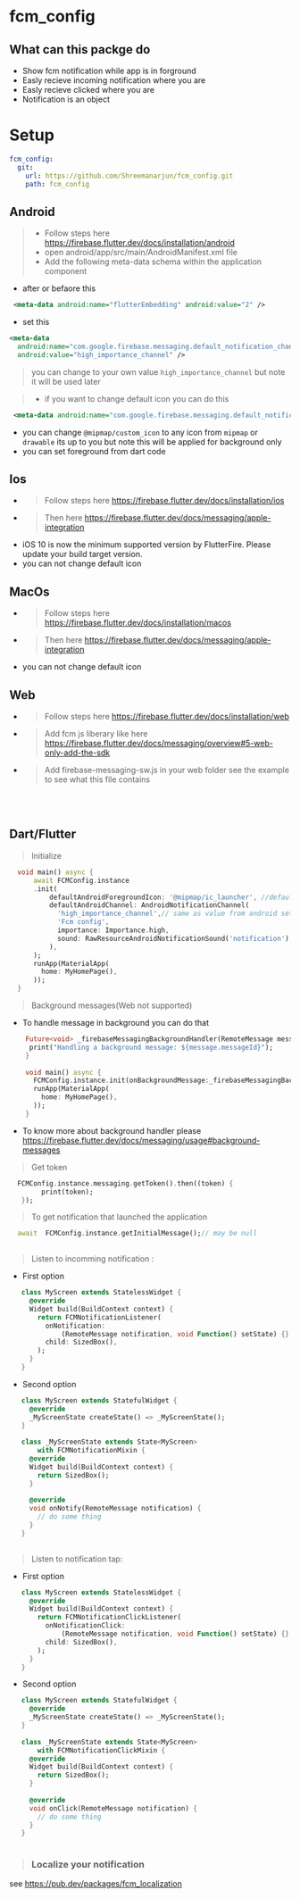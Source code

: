 # fcm_config

## What can this  packge do

* Show fcm notification while app is in forground
* Easly recieve incoming notification where you are
* Easly recieve clicked  where you are
* Notification is an object
# Setup

```yaml
fcm_config:
  git: 
    url: https://github.com/Shreemanarjun/fcm_config.git    
    path: fcm_config         
```

## Android

> - Follow steps here https://firebase.flutter.dev/docs/installation/android
> - open android/app/src/main/AndroidManifest.xml file
> - Add the following meta-data schema within the application component

* after or befaore this

```xml
 <meta-data android:name="flutterEmbedding" android:value="2" />
```

* set this

```xml
<meta-data
  android:name="com.google.firebase.messaging.default_notification_channel_id"
  android:value="high_importance_channel" /> 
```

> you can change to your own value `high_importance_channel` but note  it will be used later

> - if you want to change default icon you can do this

```xml
 <meta-data android:name="com.google.firebase.messaging.default_notification_icon" android:resource="@mipmap/custom_icon" />
```

* you can change `@mipmap/custom_icon` to any icon from `mipmap` or `drawable` its up to you but note this will be applied for background only
* you can set foreground from dart code

## Ios

* > Follow steps here https://firebase.flutter.dev/docs/installation/ios
* > Then  here https://firebase.flutter.dev/docs/messaging/apple-integration
* iOS 10 is now the minimum supported version by FlutterFire. Please update your build target version.
* you can not change default icon  

## MacOs

* > Follow steps here https://firebase.flutter.dev/docs/installation/macos
* > Then  here https://firebase.flutter.dev/docs/messaging/apple-integration
* you can not change default icon 

## Web

* > Follow steps here https://firebase.flutter.dev/docs/installation/web
* > Add fcm js liberary like here https://firebase.flutter.dev/docs/messaging/overview#5-web-only-add-the-sdk
* > Add firebase-messaging-sw.js in your web folder see the example to see what this file contains

<br/>
<br/>

## Dart/Flutter

> Initialize

```dart
  void main() async {
      await FCMConfig.instance
      .init(
          defaultAndroidForegroundIcon: '@mipmap/ic_launcher', //default is @mipmap/ic_launcher
          defaultAndroidChannel: AndroidNotificationChannel(
            'high_importance_channel',// same as value from android setup
            'Fcm config',
            importance: Importance.high,
            sound: RawResourceAndroidNotificationSound('notification'),
          ),
      );
      runApp(MaterialApp(
        home: MyHomePage(),
      ));
  }
```

> Background messages(Web not supported)

* To handle message in background you can do that

```dart
    Future<void> _firebaseMessagingBackgroundHandler(RemoteMessage message) async {
     print("Handling a background message: ${message.messageId}");
    }
      
    void main() async {
      FCMConfig.instance.init(onBackgroundMessage:_firebaseMessagingBackgroundHandler);
      runApp(MaterialApp(
        home: MyHomePage(),
      ));
    }
```

* To know more about background handler please https://firebase.flutter.dev/docs/messaging/usage#background-messages

> Get token

```dart
  FCMConfig.instance.messaging.getToken().then((token) {
        print(token);
   });
 ```

> To get notification that launched the application 

```dart
  await  FCMConfig.instance.getInitialMessage();// may be null
 
```

> Listen to incomming notification :

*  First option
   

```dart
   class MyScreen extends StatelessWidget {
     @override
     Widget build(BuildContext context) {
       return FCMNotificationListener(
         onNotification:
             (RemoteMessage notification, void Function() setState) {},
         child: SizedBox(),
       );
     }
   }
   ```

* Second option

   

```dart
   class MyScreen extends StatefulWidget {
     @override
     _MyScreenState createState() => _MyScreenState();
   }
   
   class _MyScreenState extends State<MyScreen>
       with FCMNotificationMixin {
     @override
     Widget build(BuildContext context) {
       return SizedBox();
     }
   
     @override
     void onNotify(RemoteMessage notification) {
       // do some thing
     }
   }
   
   ```

> Listen to notification tap:

*  First option
   

```dart
   class MyScreen extends StatelessWidget {
     @override
     Widget build(BuildContext context) {
       return FCMNotificationClickListener(
         onNotificationClick:
             (RemoteMessage notification, void Function() setState) {},
         child: SizedBox(),
       );
     }
   }
   ```

* Second option

   

```dart
   class MyScreen extends StatefulWidget {
     @override
     _MyScreenState createState() => _MyScreenState();
   }
   
   class _MyScreenState extends State<MyScreen>
       with FCMNotificationClickMixin {
     @override
     Widget build(BuildContext context) {
       return SizedBox();
     }
   
     @override
     void onClick(RemoteMessage notification) {
       // do some thing
     }
   }
   
   ```

> ### Localize your notification

 see  https://pub.dev/packages/fcm_localization
